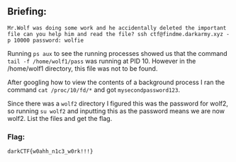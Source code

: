 ## Briefing: 
`Mr.Wolf was doing some work and he accidentally deleted the important file can you help him and read the file?
ssh ctf@findme.darkarmy.xyz -p 10000 password: wolfie`

Running `ps aux` to see the running processes showed us that the command `tail -f /home/wolf1/pass` was running at PID 10. However in the /home/wolf1 directory, this file was not to be found. 

After googling how to view the contents of a background process I ran the command `cat /proc/10/fd/*` and got `mysecondpassword123`. 

Since there was a `wolf2` directory I figured this was the password for wolf2, so running `su wolf2` and inputting this as the password means we are now wolf2. List the files and get the flag.

### Flag:  
`darkCTF{w0ahh_n1c3_w0rk!!!}`

